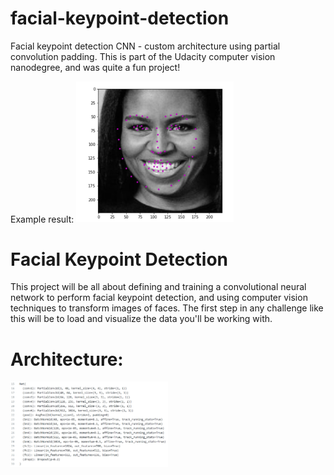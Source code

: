 # facial-keypoint-detection
Facial keypoint detection CNN - custom architecture using partial convolution padding.  This is part of the Udacity computer vision nanodegree, and was quite a fun project!

Example result:
<img src='facial-keypoint-predict.jpg' width=50% height=50% />


# Facial Keypoint Detection
This project will be all about defining and training a convolutional neural network to perform facial keypoint detection, and using computer vision techniques to transform images of faces. The first step in any challenge like this will be to load and visualize the data you'll be working with.

# Architecture:
<img src='facial-keypoint-net.jpg' width=50% height=50% />



